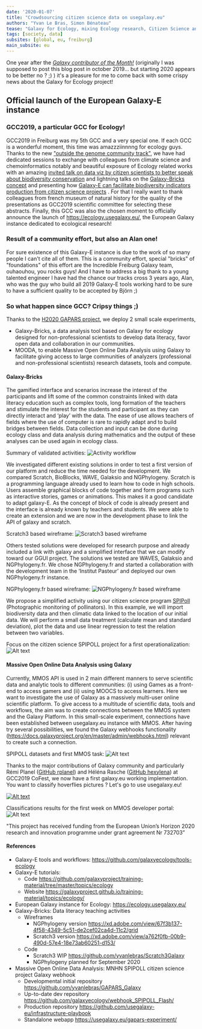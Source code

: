 ```yaml
---
date: '2020-01-07'
title: "Crowdsourcing citizen science data on usegalaxy.eu"
authors: "Yvan Le Bras, Simon Bénateau"
tease: "Galaxy for Ecology, mixing Ecology research, Citizen Science and Massively Multi Online Science"
tags: [society, data]
subsites: [global, eu, freiburg]
main_subsite: eu
---
```


One year after the *[Galaxy contributor of the Month!](https://galaxyproject.org/blog/2018-10-cotm-yvan-le-bras/)* (originally I was supposed to post this blog post in october 2019... but starting 2020 appears to be better no ? ;) ) it's a pleasure for me to come back with some crispy news about the Galaxy for Ecology project!

## Official launch of the European Galaxy-E instance

### GCC2019, a particular GCC for Ecology!

GCC2019 in Freiburg was my 5th GCC and a very special one. If each GCC is a wonderful moment, this time was amazzziinnnng for ecology guys. Thanks to the new ["outside the genome community track"](https://gcc2019.sched.com/event/Lufc/session-13outside-the-genome-community-track), we have had dedicated sessions to exchange with colleagues from climate science and chemoinformatics notably and beautiful exposure of Ecology related works with an amazing [invited talk on data viz by citizen scientists to better speak about biodiversity conservation](https://gcc2019.sched.com/event/PSq5/invited-talk-data-visualisation-by-citizen-science-participants-the-case-of-birds-and-bats-monitoring-schemes-and-galaxy-e) and lightning talks on the [Galaxy-Bricks concept](https://gcc2019.sched.com/event/PSq8/galaxy-bricks-a-tool-for-data-literacy-and-scientific-approach-education-in-the-context-of-citizen-science) and presenting how [Galaxy-E can facilitate biodiversity indicators production from citizen science projects](https://gcc2019.sched.com/event/PSqB/citizen-science-project-in-ecology-with-the-galaxy-e-platform) . For that I really want to thank colleagues from french museum of natural history for the quality of the presentations as GCC2019 scientific committee for selecting these abstracts. Finally, this GCC was also the chosen moment to officially announce the launch of https://ecology.usegalaxy.eu/, the European Galaxy instance dedicated to ecological research!

### Result of a community effort, but also an Alan one!

For sure existence of this Galaxy-E instance is due to the work of so many people I can't cite all of them. This is a community effort, special "bricks" of "foundations" of this effort are the Incredible Freiburg Galaxy team, ouhaouhou, you rocks guys! And I have to address a big thank to a young talented engineer I have had the chance our tracks cross 3 years ago, Alan, who was the guy who build all 2019 Galaxy-E tools working hard to be sure to have a sufficient quality to be accepted by Björn ;)

### So what happen since GCC? Cripsy things ;)

Thanks to the [H2020 GAPARS project](http://gapars.mmos.ch/), we deploy 2 small scale experiments,

- Galaxy-Bricks, a data analysis tool based on Galaxy for ecology designed for non-professional scientists to develop data literacy, favor open data and collaboration in our communities.
- MOODA, to enable Massive Open Online Data Analysis using Galaxy to facilitate giving access to large communities of analyzers (professional and non-professional scientists) research datasets, tools and compute.

#### Galaxy-Bricks

The gamified interface and scenarios increase the interest of the participants and lift some of the common constraints linked with data literacy education such as complex tools, long formation of the teachers and stimulate the interest for the students and participant as they can directly interact and ‘play’ with the data. The ease of use allows teachers of fields where the use of computer is rare to rapidly adapt and to build bridges between fields. Data collection and input can be done during ecology class and data analysis during mathematics and the output of these analyses can be used again in ecology class.

Summary of validated activities:
![Activity workflow](./activityWorkflow.png)

We investigated different existing solutions in order to test a first version of our platform and reduce the time needed for the development. We compared Scratch, BioBlocks, WAVE, Galaksio and NGPhylogeny.
Scratch is a programming language already used to learn how to code in high schools. Users assemble graphical blocks of code together and form programs such as interactive stories, games or animations. This makes it a good candidate to adapt galaxy-E. As the concept of block of code is already present and the interface is already known by teachers and students. We were able to create an extension and we are now in the development phase to link the API of galaxy and scratch.

Scratch3 based wireframe:
![Scratch3 based wireframe](./scratch.PNG)

Others tested solutions were developed for research purpose and already included a link with galaxy and a simplified interface that we can modify toward our GGUI project. The solutions we tested are WAVES, Galaksio and NGPhylogeny.fr. We chose NGPhylogeny.fr and started a collaboration with the development team in the ‘Institut Pasteur’ and deployed our own NGPhylogeny.fr instance.

NGPhylogeny.fr based wireframe:
![NGPhylogeny.fr based wireframe](./galaxybricks.PNG)

We propose a simplified activity using our citizen science program [SPIPoll](https://www.spipoll.org/) (Photographic monitoring of pollinators). In this example, we will import biodiversity data and then climatic data linked to the location of our initial data. We will perform a small data treatment (calculate mean and standard deviation), plot the data and use linear regression to test the relation between two variables.

Focus on the citizen science SPIPOLL project for a first operationalization:
![Alt text](./spipoll_protocol.PNG)

#### Massive Open Online Data Analysis using Galaxy

Currently, MMOS API is used in 2 main different manners to serve scientific data and analytic tools to different communities: (i) using Games as a front-end to access gamers and (ii) using MOOCS to access learners. Here we want to investigate the use of Galaxy as a massively multi-user online scientific platform. To give access to a multitude of scientific data, tools and workflows, the aim was to create connections between the MMOS system and the Galaxy Platform.
In this small-scale experiment, connections have been established between usegalaxy.eu instance with MMOS. After having try several possibilities, we found the Galaxy webhooks functionality (https://docs.galaxyproject.org/en/master/admin/webhooks.html) relevant to create such a connection.


SPIPOLL datasets and first MMOS task:
![Alt text](./webhook1.PNG)

Thanks to the major contributions of Galaxy community and particularly Rémi Planel ([GitHub rplanel](https://github.com/rplanel/)) and Héléna Rasche ([GitHub hexylena](https://github.com/hexylena/)) at GCC2019 CoFest, we now have a first galaxy.eu working implementation.
You want to classify hoverflies pictures ? Let's go to use usegalaxy.eu!

[![Alt text](https://img.youtube.com/vi/U6mu3QrK9Ao/0.jpg)](https://www.youtube.com/watch?v=U6mu3QrK9Ao)

Classifications results for the first week on MMOS developer portal:
![Alt text](./MMOS_developer_portal.PNG)


"This project has received funding from the European Union’s Horizon 2020 research and innovation programme under grant agreement Nr 732703”


#### References


- Galaxy-E tools and workflows: https://github.com/galaxyecology/tools-ecology
- Galaxy-E tutorials:
    - Code https://github.com/galaxyproject/training-material/tree/master/topics/ecology
    - Website https://galaxyproject.github.io/training-material/topics/ecology/
- European Galaxy instance for Ecology: https://ecology.usegalaxy.eu/
- Galaxy-Bricks: Data literacy teaching activities
    - Wireframes
        - NGPhylogeny version https://xd.adobe.com/view/67f3b137-4f58-4349-5c51-de2cef02ca4d-11c2/grid
        - Scratch3 version https://xd.adobe.com/view/a762f0fb-00b9-490d-57e4-18e73ab60251-d153/
    - Code
        - Scratch3 WIP https://github.com/yvanlebras/Scratch3Galaxy
        - NGPhylogeny planned for September 2020
- Massive Open Online Data Analysis: MNHN SPIPOLL citizen science project Galaxy webhook
    - Developmental initial repository https://github.com/yvanlebras/GAPARS_Galaxy
    - Up-to-date dev repository https://github.com/galaxyecology/webhook_SPIPOLL_Flash/
    - Production repository https://github.com/usegalaxy-eu/infrastructure-playbook
    - Standalone webapp https://usegalaxy.eu/gapars-experiment/
